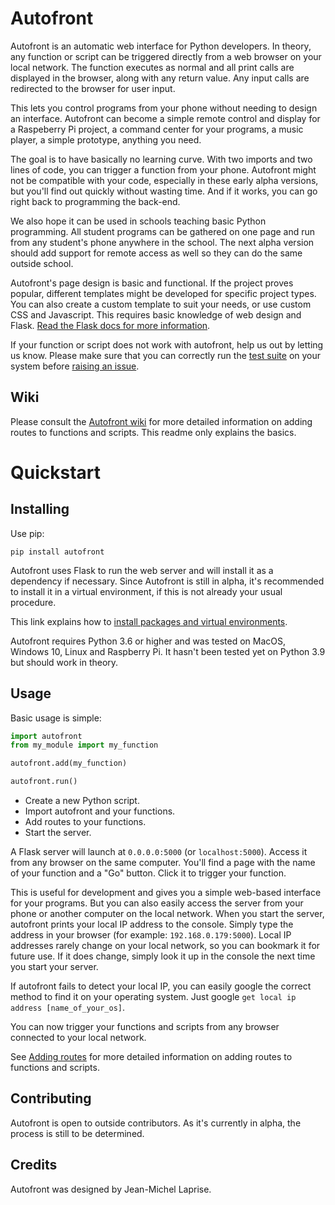 # Autofront

Autofront is an automatic web interface for Python developers. In theory, any function or script can be triggered directly from a web browser on your local network. The function executes as normal and all print calls are displayed in the browser, along with any return value. Any input calls are redirected to the browser for user input.

This lets you control programs from your phone without needing to design an interface. Autofront can become a simple remote control and display for a Raspeberry Pi project, a command center for your programs, a music player, a simple prototype, anything you need.

The goal is to have basically no learning curve. With two imports and two lines of code, you can trigger a function from your phone. Autofront might not be compatible with your code, especially in these early alpha versions, but you'll find out quickly without wasting time. And if it works, you can go right back to programming the back-end.

We also hope it can be used in schools teaching basic Python programming. All student programs can be gathered on one page and run from any student's phone anywhere in the school. The next alpha version should add support for remote access as well so they can do the same outside school.

Autofront's page design is basic and functional. If the project proves popular, different templates might be developed for specific project types. You can also create a custom template to suit your needs, or use custom CSS and Javascript. This requires basic knowledge of web design and Flask. [Read the Flask docs for more information](https://flask.palletsprojects.com/en/1.1.x/#user-s-guide).

If your function or script does not work with autofront, help us out by letting us know. Please make sure that you can correctly run the [test suite](https://github.com/JimmyLamothe/autofront/wiki/Examples-and-tests#test-suit) on your system before [raising an issue](https://github.com/JimmyLamothe/autofront/issues).

## Wiki

Please consult the [Autofront wiki](https://github.com/JimmyLamothe/autofront/wiki/Adding-routes) for more detailed information on adding routes to functions and scripts. This readme only explains the basics.

# Quickstart

## Installing

Use pip:

```
pip install autofront
```

Autofront uses Flask to run the web server and will install it as a dependency if necessary. Since Autofront is still in alpha, it's recommended to install it in a virtual environment, if this is not already your usual procedure. 

This link explains how to [install packages and virtual environments](https://packaging.python.org/tutorials/installing-packages/).

Autofront requires Python 3.6 or higher and was tested on MacOS, Windows 10, Linux and Raspberry Pi. It hasn't been tested yet on Python 3.9 but should work in theory.

## Usage

Basic usage is simple:

```python
import autofront
from my_module import my_function

autofront.add(my_function)

autofront.run()
```
* Create a new Python script.
* Import autofront and your functions.
* Add routes to your functions.
* Start the server.

A Flask server will launch at ```0.0.0.0:5000``` (or ```localhost:5000```). Access it from any browser on the same computer. You'll find a page with the name of your function and a "Go" button. Click it to trigger your function.

This is useful for development and gives you a simple web-based interface for your programs. But you can also easily access the server from your phone or another computer on the local network. When you start the server, autofront prints your local IP address to the console. Simply type the address in your browser (for example: ```192.168.0.179:5000```). Local IP addresses rarely change on your local network, so you can bookmark it for future use. If it does change, simply look it up in the console the next time you start your server.

If autofront fails to detect your local IP, you can easily google the correct method to find it on your operating system. Just google ```get local ip address [name_of_your_os]```.

You can now trigger your functions and scripts from any browser connected to your local network.

See [Adding routes](https://github.com/JimmyLamothe/autofront/wiki/Adding-routes) for more detailed information on adding routes to functions and scripts.

## Contributing

Autofront is open to outside contributors. As it's currently in alpha, the process is still to be determined. 

## Credits

Autofront was designed by Jean-Michel Laprise.